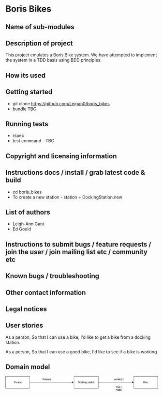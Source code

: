 # Boris Bikes

## Name of sub-modules

## Description of project

This project emulates a Boris Bike system. We have attempted to implement the system in a TDD basis using BDD principles.

## How its used

## Getting started

* git clone https://github.com/Leigan0/boris_bikes
* bundle TBC

## Running tests
* rspec
* test command - TBC

## Copyright and licensing information

## Instructions docs / install / grab latest code & build

* cd boris_bikes
* To create a new station - station = DockingStation.new

## List of authors
* Leigh-Ann Gant
* Ed Goold

## Instructions to submit bugs / feature requests / join the user / join mailing list etc / community etc

## Known bugs / troubleshooting

## Other contact information

## Legal notices

## User stories
As a person,
So that I can use a bike,
I'd like to get a bike from a docking station.

As a person,
So that I can use a good bike,
I'd like to see if a bike is working

## Domain model
![Alt text](img/domain_model.jpg)
